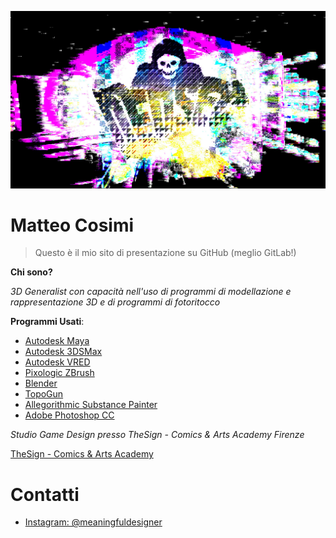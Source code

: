 ![GitHub image](DedSec.jpg)

# Matteo Cosimi
> Questo è il mio sito di presentazione su GitHub (meglio GitLab!)

**Chi sono?**

*3D Generalist con capacità nell'uso di programmi di modellazione e rappresentazione 3D e di programmi di fotoritocco*

**Programmi Usati**:
- [Autodesk Maya](https://www.autodesk.it/products/maya/overview)
- [Autodesk 3DSMax](https://www.autodesk.it/products/3ds-max/overview)
- [Autodesk VRED](https://www.autodesk.com/products/vred/overview)
- [Pixologic ZBrush](https://pixologic.com/)
- [Blender](https://www.blender.org/)
- [TopoGun](http://www.topogun.com/)
- [Allegorithmic Substance Painter](https://www.allegorithmic.com/products/substance-painter)
- [Adobe Photoshop CC](https://www.adobe.com/it/products/photoshop.html)

*Studio Game Design presso TheSign - Comics & Arts Academy Firenze*

[TheSign - Comics & Arts Academy](https://thesign.academy/)
# Contatti
- [Instagram: @meaningfuldesigner](https://www.instagram.com/meaningfuldesigner/?hl=it)